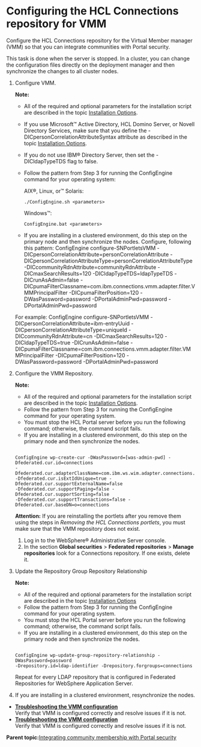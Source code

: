 # Configuring the HCL Connections repository for VMM

Configure the HCL Connections repository for the Virtual Member manager \(VMM\) so that you can integrate communities with Portal security.

This task is done when the server is stopped. In a cluster, you can change the configuration files directly on the deployment manager and then synchronize the changes to all cluster nodes.

1.  Configure VMM.

    **Note:**

    -   All of the required and optional parameters for the installation script are described in the topic [Installation Options](r_connections_portlets_install_options.md).
    -   If you use Microsoft™ Active Directory, HCL Domino Server, or Novell Directory Services, make sure that you define the -DICpersonCorrelationAttributeSyntax attribute as described in the topic [Installation Options](r_connections_portlets_install_options.md).
    -   If you do not use IBM® Directory Server, then set the -DICldapTypeTDS flag to false.
    -   Follow the pattern from Step 3 for running the ConfigEngine command for your operating system:

        AIX®, Linux, or™ Solaris:

        ```
        ./ConfigEngine.sh <parameters>
        ```

        Windows™:

        ```
        ConfigEngine.bat <parameters>
        ```

    -   If you are installing in a clustered environment, do this step on the primary node and then synchronize the nodes.
    Configure, following this pattern: ConfigEngine configure-SNPortletsVMM -DICpersonCorrelationAttribute=personCorrelationAttribute -DICpersonCorrelationAttributeType=personCorrelationAttributeType -DICcommunityRdnAttribute=communityRdnAttribute -DICmaxSearchResults=120 -DICldapTypeTDS=ldapTypeTDS -DICrunAsAdmin=false -DICpumaFilterClassname=com.ibm.connections.vmm.adapter.filter.VMMPrincipalFilter -DICpumaFilterPosition=120 -DWasPassword=password -DPortalAdminPwd=password -DPortalAdminPwd=password

    For example: ConfigEngine configure-SNPortletsVMM -DICpersonCorrelationAttribute=ibm-entryUuid -DICpersonCorrelationAttributeType=uniqueId -DICcommunityRdnAttribute=cn -DICmaxSearchResults=120 -DICldapTypeTDS=true -DICrunAsAdmin=false -DICpumaFilterClassname=com.ibm.connections.vmm.adapter.filter.VMMPrincipalFilter -DICpumaFilterPosition=120 -DWasPassword=password -DPortalAdminPwd=password

2.  Configure the VMM Repository.

    **Note:**

    -   All of the required and optional parameters for the installation script are described in the topic [Installation Options](r_connections_portlets_install_options.md).
    -   Follow the pattern from Step 3 for running the ConfigEngine command for your operating system.
    -   You must stop the HCL Portal server before you run the following command; otherwise, the command script fails.
    -   If you are installing in a clustered environment, do this step on the primary node and then synchronize the nodes.
    ```
    
    ConfigEngine wp-create-cur -DWasPassword=[was-admin-pwd] -Dfederated.cur.id=connections 
    -Dfederated.cur.adapterClassName=com.ibm.ws.wim.adapter.connections.ConnectionsAdapter 
    -Dfederated.cur.isExtIdUnique=true -Dfederated.cur.supportExternalName=false 
    -Dfederated.cur.supportPaging=false -Dfederated.cur.supportSorting=false 
    -Dfederated.cur.supportTransactions=false -Dfederated.cur.baseDN=o=connections
    ```

    **Attention:** If you are reinstalling the portlets after you remove them using the steps in *Removing the HCL Connections portlets*, you must make sure that the VMM repository does not exist.

    1.  Log in to the WebSphere® Administrative Server console.
    2.  In the section **Global securities** \> **Federated repositories** \> **Manage repositories** look for a Connections repository. If one exists, delete it.
3.  Update the Repository Group Repository Relationship

    **Note:**

    -   All of the required and optional parameters for the installation script are described in the topic [Installation Options](r_connections_portlets_install_options.md)
    -   Follow the pattern from Step 3 for running the ConfigEngine command for your operating system.
    -   You must stop the HCL Portal server before you run the following command; otherwise, the command script fails.
    -   If you are installing in a clustered environment, do this step on the primary node and then synchronize the nodes.
    ```
    
    ConfigEngine wp-update-group-repository-relationship -DWasPassword=password
    -Drepository.id=ldap-identifier -Drepository.forgroups=connections
    ```

    Repeat for every LDAP repository that is configured in Federated Repositories for WebSphere Application Server.

4.  If you are installing in a clustered environment, resynchronize the nodes.


-   **[Troubleshooting the VMM configuration](../connect/r_connections_portlets_vmm_troubleshooting.md)**  
Verify that VMM is configured correctly and resolve issues if it is not.
-   **[Troubleshooting the VMM configuration](../connect/r_connections_portlets_vmm_troubleshooting.md)**  
Verify that VMM is configured correctly and resolve issues if it is not.

**Parent topic:**[Integrating community membership with Portal security](../connect/c_connections_portlets_vmm_over.md)

